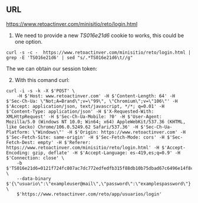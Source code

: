 ## URL

https://www.retoactinver.com/minisitio/reto/login.html


1. We need to provide a new *TS016e21d6* cookie to works, this could be one option.
 
 ```
 curl -s -c -  https://www.retoactinver.com/minisitio/reto/login.html | grep -E 'TS016e21d6' | sed "s/.*TS016e21d6\t//g"
 ```
 
 The we can obtain our session token:

2. With this comand curl:

```
curl -i -s -k -X $'POST' \
    -H $'Host: www.retoactinver.com' -H $'Content-Length: 64' -H $'Sec-Ch-Ua: \"Not;A=Brand\";v=\"99\", \"Chromium\";v=\"106\"' -H $'Accept: application/json, text/javascript, */*; q=0.01' -H $'Content-Type: application/json' -H $'X-Requested-With: XMLHttpRequest' -H $'Sec-Ch-Ua-Mobile: ?0' -H $'User-Agent: Mozilla/5.0 (Windows NT 10.0; Win64; x64) AppleWebKit/537.36 (KHTML, like Gecko) Chrome/106.0.5249.62 Safari/537.36' -H $'Sec-Ch-Ua-Platform: \"Windows\"' -H $'Origin: https://www.retoactinver.com' -H $'Sec-Fetch-Site: same-origin' -H $'Sec-Fetch-Mode: cors' -H $'Sec-Fetch-Dest: empty' -H $'Referer: https://www.retoactinver.com/minisitio/reto/login.html' -H $'Accept-Encoding: gzip, deflate' -H $'Accept-Language: es-419,es;q=0.9' -H $'Connection: close' \
    -b $'TS016e21d6=0121f724fc807ac7dc772edfedfb315f88db10b75dbad67c6496e14f8cd8c29efe89e9818040c9628f6ac8cb55b53c905e5691636f' \
    --data-binary $'{\"usuario\":\"exampleuser@mail\",\"password\":\"examplespassword\"}' \
    $'https://www.retoactinver.com/reto/app/usuarios/login'
 ```
 
